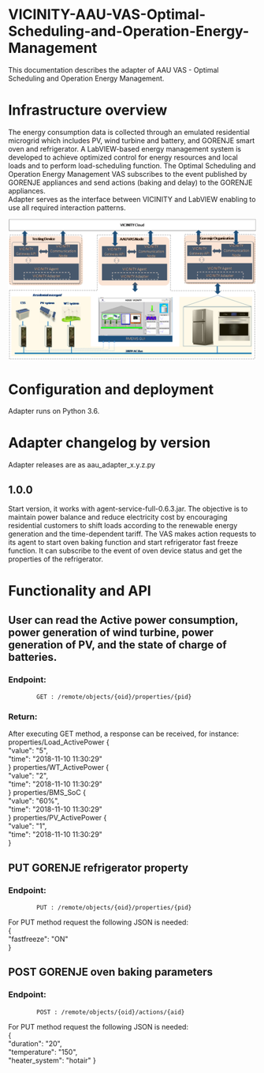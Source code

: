 # VICINITY-AAU-VAS-Optimal-Scheduling-and-Operation-Energy-Management
This documentation describes the adapter of AAU VAS - Optimal Scheduling and Operation Energy Management.

# Infrastructure overview

The energy consumption data is collected through an emulated residential microgrid which includes PV, wind turbine and battery, and GORENJE smart oven and refrigerator. A LabVIEW-based energy management system is developed to achieve optimized control for energy resources and local loads and to perform load-scheduling function. The Optimal Scheduling and Operation Energy Management VAS subscribes to the event published by GORENJE appliances and send actions (baking and delay) to the GORENJE appliances.  
Adapter serves as the interface between VICINITY and LabVIEW enabling to use all required interaction patterns.

![Image text](https://github.com/YajuanGuan/pics/blob/master/OptimalScheduling&OperationEnergyManagement.png)

# Configuration and deployment

Adapter runs on Python 3.6.

# Adapter changelog by version
Adapter releases are as aau_adapter_x.y.z.py

## 1.0.0
Start version, it works with agent-service-full-0.6.3.jar. The objective is to maintain power balance and reduce electricity cost by encouraging residential customers to shift loads according to the renewable energy generation and the time-dependent tariff. 
The VAS makes action requests to its agent to start oven baking function and start refrigerator fast freeze function. It can subscribe to the event of oven device status and get the properties of the refrigerator. 

# Functionality and API
## User can read the Active power consumption, power generation of wind turbine, power generation of PV, and the state of charge of batteries. 
### Endpoint:
            GET : /remote/objects/{oid}/properties/{pid}
### Return:
After executing GET method, a response can be received, for instance:  
properties/Load_ActivePower
{  
    "value": "5",  
    "time": "2018-11-10 11:30:29"  
}
properties/WT_ActivePower
{  
    "value": "2",  
    "time": "2018-11-10 11:30:29"  
}
properties/BMS_SoC
{  
    "value": "60%",  
    "time": "2018-11-10 11:30:29"  
}
properties/PV_ActivePower
{  
    "value": "1",  
    "time": "2018-11-10 11:30:29"  
}

## PUT GORENJE refrigerator property
### Endpoint:
            PUT : /remote/objects/{oid}/properties/{pid}
For PUT method request the following JSON is needed:  
{  
    "fastfreeze": "ON"  
}


## POST GORENJE oven baking parameters
### Endpoint:
            POST : /remote/objects/{oid}/actions/{aid}
For PUT method request the following JSON is needed:  
{  
"duration": "20",  
    "temperature": "150",  
"heater_system": "hotair"
}

